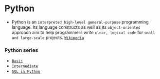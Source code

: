 # Python 
- Python is an `interpreted high-level general-purpose` programming language. Its language constructs as well as its `object-oriented` approach aim to help programmers write `clear, logical code` for `small and large-scale` projects. [`Wikipedia`](https://en.wikipedia.org/wiki/Python_(programming_language))

### Python series 
 - [`Basic`](https://github.com/monisha-anila/Data-Analyst-hacks/blob/main/Programming/Basics.ipynb) 
 - [`Intermediate`](https://github.com/monisha-anila/Data-Analyst-hacks/blob/main/Programming/Intermediate.ipynb) 
 - [`SQL in Python`]() 

